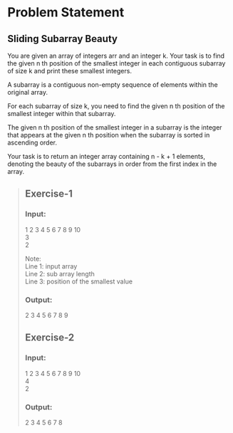 # Problem Statement
## Sliding Subarray Beauty
You are given an array of integers arr and an integer k. Your task is to find the given n th position of the smallest integer in each contiguous subarray of size k and print these smallest integers.

A subarray is a contiguous non-empty sequence of elements within the original array.

For each subarray of size k, you need to find the given n th position of the smallest integer within that subarray.

The given n th position of the smallest integer in a subarray is the integer that appears at the given n th position when the subarray is sorted in ascending order.

Your task is to return an integer array containing n - k + 1 elements, denoting the beauty of the subarrays in order from the first index in the array.  

>## Exercise-1
>### Input:
>1 2 3 4 5 6 7 8 9 10  
>3  
>2  
>  
>Note:   
>Line 1: input array  
>Line 2: sub array length  
>Line 3: position of the smallest value
>### Output:
>2 3 4 5 6 7 8 9
>## Exercise-2
>### Input:
>1 2 3 4 5 6 7 8 9 10  
>4  
>2  
>### Output:
>2 3 4 5 6 7 8
